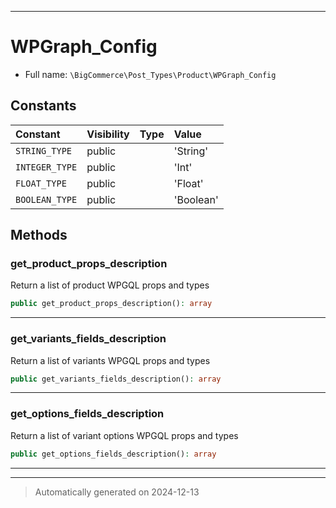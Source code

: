 ***

# WPGraph_Config





* Full name: `\BigCommerce\Post_Types\Product\WPGraph_Config`


## Constants

| Constant | Visibility | Type | Value |
|:---------|:-----------|:-----|:------|
|`STRING_TYPE`|public| |&#039;String&#039;|
|`INTEGER_TYPE`|public| |&#039;Int&#039;|
|`FLOAT_TYPE`|public| |&#039;Float&#039;|
|`BOOLEAN_TYPE`|public| |&#039;Boolean&#039;|


## Methods


### get_product_props_description

Return a list of product WPGQL props and types

```php
public get_product_props_description(): array
```












***

### get_variants_fields_description

Return a list of variants WPGQL props and types

```php
public get_variants_fields_description(): array
```












***

### get_options_fields_description

Return a list of variant options WPGQL props and types

```php
public get_options_fields_description(): array
```












***


***
> Automatically generated on 2024-12-13
